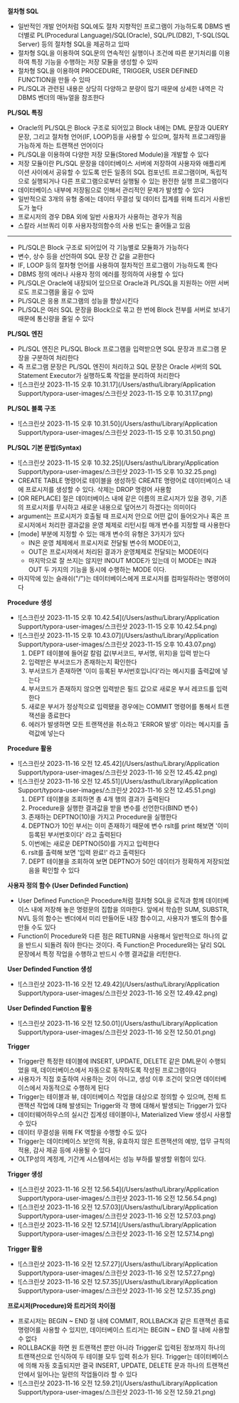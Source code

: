 **절차형 SQL**

- 일반적인 개발 언어처럼 SQL에도 절차 지향적인 프로그램이 가능하도록 DBMS 벤더별로 PL(Procedural Language)/SQL(Oracle), SQL/PL(DB2), T-SQL(SQL Server) 등의 절차형 SQL을 제공하고 있따
- 절차형 SQL을 이용하여 SQL문의 연속적인 실행이나 조건에 따른 분기처리를 이용하여 특정 기능을 수행하는 저장 모듈을 생성할 수 있따
- 절차형 SQL을 이용하여 PROCEDURE, TRIGGER, USER DEFINED FUNCTION을 만들 수 있따
- PL/SQL과 관련된 내용은 상당히 다양하고 분량이 많기 때문에 상세한 내역은 각 DBMS 벤더의 매뉴얼을 참조한다

**PL/SQL 특징**

- Oracle의 PL/SQL은 Block 구조로 되어있고 Block 내에는 DML 문장과 QUERY 문장, 그리고 절차형 언어(IF, LOOP)등을 사용할 수 있으며, 절차적 프로그래밍을 가능하게 하는 트랜잭션 언어이다
- PL/SQL을 이용하여 다양한 저장 모듈(Stored Module)을 개발할 수 있다
- 저장 모듈이란 PL/SQL 문장을 데이터베이스 서버에 저장하여 사용자와 애플리케이션 사이에서 공유할 수 있도록 만든 일종의 SQL 컴포넌트 프로그램이며, 독립적으로 실행되거나 다른 프로그램으로부터 실행될 수 있는 완전한 실행 프로그램이다
- 데이터베이스 내부에 저장됨으로 인해서 관리적인 문제가 발생할 수 있다
- 일반적으로 3개의 유형 중에는 데이터 무결성 및 데이터 집계를 위해 트리거 사용빈도가 높다
- 프로시저의 경우 DBA 외에 일반 사용자가 사용하는 경우가 적음
- 스칼라 서브쿼리 이후 사용자정의함수의 사용 빈도는 줄어들고 있음

***

- PL/SQL은 Block 구조로 되어있어 각 기능별로 모듈화가 가능하다
- 변수, 상수 등을 선언하여 SQL 문장 간 값을 교환한다
- IF, LOOP 등의 절차형 언어를 사용하여 절차적인 프로그램이 가능하도록 한다
- DBMS 정의 에러나 사용자 정의 에러를 정의하여 사용할 수 있다
- PL/SQL은 Oracle에 내장되어 있으므로 Oracle과 PL/SQL을 지원하는 어떤 서버로도 프로그램을 옮길 수 있따
- PL/SQL은 응용 프로그램의 성능을 향상시킨다
- PL/SQL은 여러 SQL 문장을 Block으로 묶고 한 번에 Block 전부를 서버로 보내기 때문에 통신량을 줄일 수 있다

**PL/SQL 엔진**

- PL/SQL 엔진은 PL/SQL Block 프로그램을 입력받으면 SQL 문장과 프로그램 문장을 구분하여 처리한다
- 즉 프로그램 문장은 PL/SQL 엔진이 처리하고 SQL 문장은 Oracle 서버의 SQL Statement Executor가 실행하도록 작업을 분리하여 처리한다
- ![스크린샷 2023-11-15 오후 10.31.17](/Users/asthu/Library/Application Support/typora-user-images/스크린샷 2023-11-15 오후 10.31.17.png)

**PL/SQL 블록 구조**

- ![스크린샷 2023-11-15 오후 10.31.50](/Users/asthu/Library/Application Support/typora-user-images/스크린샷 2023-11-15 오후 10.31.50.png)

**PL/SQL 기본 문법(Syntax)**

- ![스크린샷 2023-11-15 오후 10.32.25](/Users/asthu/Library/Application Support/typora-user-images/스크린샷 2023-11-15 오후 10.32.25.png)
- CREATE TABLE 명령어로 테이블을 생성하듯 CREATE 명령어로 데이터베이스 내에 프로시저를 생성할 수 있다. 삭제는 DROP 명령어 사용함
- [OR REPLACE] 절은 데이터베이스 내에 같은 이름의 프로시저가 있을 경우, 기존의 프로시저를 무시하고 새로운 내용으로 덮어쓰기 하겠다는 의미이다
- argument는 프로시저가 호출될 때 프로시저 안으로 어떤 값이 들어오거나 혹은 프로시저에서 처리한 결과값을 운영 체제로 리턴시킬 매개 변수를 지정할 때 사용한다
- [mode] 부분에 지정할 수 있는 매개 변수의 유형은 3가지가 있다
  - IN은 운영 체제에서 프로시저로 전달될 변수의 MODE이고,
  - OUT은 프로시저에서 처리된 결과가 운영체제로 전달되는 MODE이다
  - 마지막으로 잘 쓰지는 않지만 INOUT MODE가 있는데 이 MODE는 IN과 OUT 두 가지의 기능을 동시에 수행하는 MODE 이다.
- 마지막에 있는 슬래쉬("/")는 데이터베이스에게 프로시저를 컴파일하라는 명령어이다

**Procedure 생성**

- ![스크린샷 2023-11-15 오후 10.42.54](/Users/asthu/Library/Application Support/typora-user-images/스크린샷 2023-11-15 오후 10.42.54.png)
- ![스크린샷 2023-11-15 오후 10.43.07](/Users/asthu/Library/Application Support/typora-user-images/스크린샷 2023-11-15 오후 10.43.07.png)
  1. DEPT 테이블에 들어갈 칼럼 값(부서코드, 부서명, 위치)을 입력 받는다
  2. 입력받은 부서코드가 존재하는지 확인한다
  3. 부서코드가 존재하면 '이미 등록된 부서번호입니다'라는 메시지를 출력값에 넣는다
  4. 부서코드가 존재하지 않으면 입력받은 필드 값으로 새로운 부서 레코드를 입력한다
  5. 새로운 부서가 정상적으로 입력됐을 경우에는 COMMIT 명령어를 통해서 트랜잭션을 종료한다
  6. 에러가 발생하면 모든 트랜잭션을 취소하고 'ERROR 발생' 이라는 메시지를 출력값에 넣는다

**Procedure 활용**

- ![스크린샷 2023-11-16 오전 12.45.42](/Users/asthu/Library/Application Support/typora-user-images/스크린샷 2023-11-16 오전 12.45.42.png)
- ![스크린샷 2023-11-16 오전 12.45.51](/Users/asthu/Library/Application Support/typora-user-images/스크린샷 2023-11-16 오전 12.45.51.png)
  1. DEPT 테이블을 조회하면 총 4개 행의 결과가 출력된다
  2. Procedure을 실행한 결과값을 받을 변수를 선언한다(BIND 변수)
  3. 존재하는 DEPTNO(10)을 가지고 Procedure을 실행한다
  4. DEPTNO가 10인 부서는 이미 존재하기 때문에 변수 rslt를 print 해보면 '이미 등록된 부서번호이다' 라고 출력된다
  5. 이번에는 새로운 DEPTNO(50)를 가지고 입력한다
  6. rslt를 출력해 보면 '입력 완료!' 라고 출력된다
  7. DEPT 테이블을 조회하여 보면 DEPTNO가 50인 데이터가 정확하게 저장되었음을 확인할 수 있다

**사용자 정의 함수 (User Definded Function)**

- User Defined Function은 Procedure처럼 절차형 SQL을 로직과 함께 데이터베이스 내에 저장해 놓은 명령문의 집합을 의마한다. 앞에서 학습한 SUM, SUBSTR, NVL 등의 함수는 벤더에서 미리 만들어둔 내장 함수이고, 사용자가 별도의 함수를 만들 수도 있다
- Function이 Procedure와 다른 점은 RETURN을 사용해서 일반적으로 하나의 값을 반드시 되돌려 줘야 한다는 것이다. 즉 Function은 Procedure와는 달리 SQL 문장에서 특정 작업을 수행하고 반드시 수행 결과값을 리턴한다.

**User Definded Function 생성**

- ![스크린샷 2023-11-16 오전 12.49.42](/Users/asthu/Library/Application Support/typora-user-images/스크린샷 2023-11-16 오전 12.49.42.png)

**User Definded Function 활용**

- ![스크린샷 2023-11-16 오전 12.50.01](/Users/asthu/Library/Application Support/typora-user-images/스크린샷 2023-11-16 오전 12.50.01.png)

**Trigger**

- Trigger란 특정한 테이블에 INSERT, UPDATE, DELETE 같은 DML문이 수행되었을 때, 데이터베이스에서 자동으로 동작하도록 작성된 프로그램이다
- 사용자가 직접 호출하여 사용하는 것이 아니고, 생성 이후 조건이 맞으면 데이터베이스에서 자동적으로 수행하게 된다
- Trigger는 테이블과 뷰, 데이터베이스 작업을 대상으로 정의할 수 있으며, 전체 트랜잭션 작업에 대해 발생되는 Trigger와 각 행에 대해서 발생되는 Trigger가 있다
- 데이터웨어하우스의 실시간 집계성 테이블이나, Materialized View 생성시 사용할 수 있다
- 데이터 무결성을 위해 FK 역할을 수행할 수도 있다
- Trigger는 데이터베이스 보안의 적용, 유효하지 않은 트랜잭션의 예방, 업무 규칙의 적용, 감사 제공 등에 사용될 수 있다
- OLTP성의 계정계, 기간계 시스템에서는 성능 부하를 발생할 위험이 있다.

**Trigger 생성**

- ![스크린샷 2023-11-16 오전 12.56.54](/Users/asthu/Library/Application Support/typora-user-images/스크린샷 2023-11-16 오전 12.56.54.png)
- ![스크린샷 2023-11-16 오전 12.57.03](/Users/asthu/Library/Application Support/typora-user-images/스크린샷 2023-11-16 오전 12.57.03.png)
- ![스크린샷 2023-11-16 오전 12.57.14](/Users/asthu/Library/Application Support/typora-user-images/스크린샷 2023-11-16 오전 12.57.14.png)

**Trigger 활용**

- ![스크린샷 2023-11-16 오전 12.57.27](/Users/asthu/Library/Application Support/typora-user-images/스크린샷 2023-11-16 오전 12.57.27.png)
- ![스크린샷 2023-11-16 오전 12.57.35](/Users/asthu/Library/Application Support/typora-user-images/스크린샷 2023-11-16 오전 12.57.35.png)

**프로시저(Procedure)와 트리거의 차이점**

- 프로시저는 BEGIN ~ END 절 내에 COMMIT, ROLLBACK과 같은 트랜잭션 종료 명령어를 사용할 수 있지만, 데이터베이스 트리거는 BEGIN ~ END 절 내에 사용할 수 없다
- ROLLBACK을 하면 원 트랜잭션 뿐만 아니라 Trigger로 입력된 정보까지 하나의 트랜잭션으로 인식하여 두 테이블 모두 입력 취소가 된다. Trigger는 데이터베이스에 의해 자동 호출되지만 결국 INSERT, UPDATE, DELETE 문과 하나의 트랜잭션 안에서 일어나는 일련의 작업들이라 할 수 있다
- ![스크린샷 2023-11-16 오전 12.59.21](/Users/asthu/Library/Application Support/typora-user-images/스크린샷 2023-11-16 오전 12.59.21.png)

